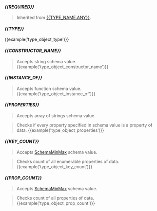 #### *{{REQUIRED}}*
> Inherited from [{{TYPE_NAME.ANY}}](#{{TYPE_NAME.ANY.toLowerCase()}}).

#### *{{TYPE}}*
{{example('type_object_type')}}

#### *{{CONSTRUCTOR_NAME}}*
> Accepts string schema value.
{{example('type_object_constructor_name')}}

#### *{{INSTANCE_OF}}*
> Accepts function schema value.
{{example('type_object_instance_of')}}

#### *{{PROPERTIES}}*
> Accepts array of strings schema value.

> Checks if every property specified in schema value is a property of data.
{{example('type_object_properties')}}

#### *{{KEY_COUNT}}*
> Accepts [SchemaMinMax](#schemaminmax) schema value.

> Checks count of all enumerable properties of data.
{{example('type_object_key_count')}}

#### *{{PROP_COUNT}}*
> Accepts [SchemaMinMax](#schemaminmax) schema value.

> Checks count of all properties of data.
{{example('type_object_prop_count')}}
